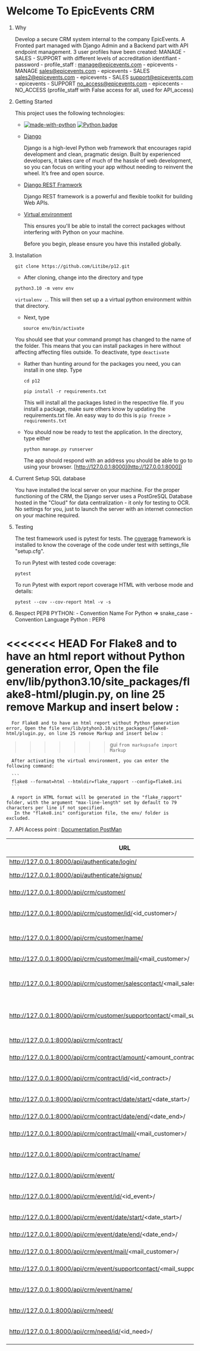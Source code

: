 # Welcome To EpicEvents CRM

1. Why

   Develop a secure CRM system internal to the company EpicEvents. A Fronted part managed with Django Admin and a Backend part with API endpoint management.
   3 user profiles have been created: MANAGE - SALES - SUPPORT with different levels of accreditation
      identifiant - password - profile_staff : 
         manage@epicevents.com - epicevents - MANAGE
         sales@epicevents.com - epicevents - SALES
         sales2@epicevents.com - epicevents - SALES
         support@epicevents.com  - epicevents - SUPPORT
         no_access@epicevents.com - epicecents - NO_ACCESS (profile_staff with False access for all, used for API_access)

2. Getting Started

   This project uses the following technologies:

   - [![made-with-python](https://img.shields.io/badge/Made%20with-Python-1f425f.svg)](https://www.python.org/)
   [![Python badge](https://img.shields.io/badge/Python->=3.10-blue.svg)](https://www.python.org/)


   - [Django](https://www.djangoproject.com)

     Django is a high-level Python web framework that encourages rapid development and clean, pragmatic design. Built by experienced developers, it takes care of much of the hassle of web development, so you can focus on writing your app without needing to reinvent the wheel. It’s free and open source.

   - [Django REST Framwork](https://www.django-rest-framework.org)

     Django REST framework is a powerful and flexible toolkit for building Web APIs.

   - [Virtual environment](https://virtualenv.pypa.io/en/stable/installation.html)

     This ensures you'll be able to install the correct packages without interfering with Python on your machine.

     Before you begin, please ensure you have this installed globally.

3. Installation
   ```shell
   git clone https://github.com/Litibe/p12.git
   ```

   - After cloning, change into the directory and type 
   ```shell
   python3.10 -m venv env
   ```
   <code>virtualenv .</code>. This will then set up a a virtual python environment within that directory.

   - Next, type 
   ```
      source env/bin/activate
      ```
      You should see that your command prompt has changed to the name of the folder. This means that you can install packages in here without affecting affecting files outside. To deactivate, type <code>deactivate</code>

   - Rather than hunting around for the packages you need, you can install in one step. Type 
      ```
      cd p12
      ```
      ```
      pip install -r requirements.txt
      ```
      This will install all the packages listed in the respective file. If you install a package, make sure others know by updating the requirements.txt file. An easy way to do this is 
         ```
         pip freeze > requirements.txt
         ```

   - You should now be ready to test the application. In the directory, type either 
      ```
      python manage.py runserver
      ```
      The app should respond with an address you should be able to go to using your browser.  [http://127.0.0.1:8000](http://127.0.0.1:8000])

4. Current Setup SQL database

   You have installed the local server on your machine. For the proper functioning of the CRM, the Django server uses a PostGreSQL Database hosted in the "Cloud" for data centralization - it only for testing to OCR. No settings for you, just to launch the server with an internet connection on your machine required.


5. Testing

   The test framework used is pytest for tests.
   The [coverage](https://coverage.readthedocs.io/en/6.3.2/) framework is installed to know the coverage of the code under test with settings_file "setup.cfg".

   To run Pytest with tested code coverage: 
   ```
   pytest
   ```

   To run Pytest with export report coverage HTML with verbose mode and details:

   ```
   pytest --cov --cov-report html -v -s
   ```

6. Respect PEP8 PYTHON:
         - Convention Name
            For Python => snake_case
         - Convention Language Python : PEP8
      
<<<<<<< HEAD
      For Flake8 and to have an html report without Python generation error, Open the file env/lib/python3.10/site_packages/flake8-html/plugin.py, on line 25 remove Markup and insert below : 
=======
      For Flake8 and to have an html report without Python generation error, Open the file env/lib/ptyhon3.10/site_packages/flake8-html/plugin.py, on line 25 remove Markup and insert below : 

>>>>>>> gui
       ```
         from markupsafe import Markup
       ```
      
      After activating the virtual environment, you can enter the following command:

      ```
      flake8 --format=html --htmldir=flake_rapport --config=flake8.ini
      ```

      A report in HTML format will be generated in the "flake_rapport" folder, with the argument "max-line-length" set by default to 79 characters per line if not specified.
       In the "flake8.ini" configuration file, the env/ folder is excluded.

7. API Access point : [Documentation PostMan](https://documenter.getpostman.com/view/16769688/Uyr7HyL3) 

| URL                                                                       | METHOD ACCEPTED  | Action                                                                                |   |   |
|---------------------------------------------------------------------------|------------------|---------------------------------------------------------------------------------------|---|---|
| http://127.0.0.1:8000/api/authenticate/login/                             | POST             | Get login token                                                                       
| http://127.0.0.1:8000/api/authenticate/signup/                            | POST             | Creation of a new user, if profile manage                                            
| http://127.0.0.1:8000/api/crm/customer/                                   | GET,POST         | Get list of all customers into DB or create it                                        |   |   |
| http://127.0.0.1:8000/api/crm/customer/id/<id_customer>/                  | GET, PUT, DELETE | Get a customer by this ID, update informations or delete.                             |   |   |
| http://127.0.0.1:8000/api/crm/customer/name/                              | GET              | Search a customer by last_name, first_name or last+first_name                         |   |   |
| http://127.0.0.1:8000/api/crm/customer/mail/<mail_customer>/              | GET              | Search a customer by this mail                                                        |   |   |
| http://127.0.0.1:8000/api/crm/customer/salescontact/<mail_sales_contact>/ | GET              | Search all Customer assigned for a Sale Contact by this mail (profile_staff=="Sales") |   |   |
| http://127.0.0.1:8000/api/crm/customer/supportcontact/<mail_support_contact>/ | GET              | Search all Customer assigned for a Support Contact by this mail (profile_staff=="Support") |   |   |
| http://127.0.0.1:8000/api/crm/contract/                                   | GET, POST        | Get all contracts into DB or create it                                                |   |   |
| http://127.0.0.1:8000/api/crm/contract/amount/<amount_contract>/                   | GET              | Get contract by amount (with or without $)                                            |   |   |
| http://127.0.0.1:8000/api/crm/contract/id/<id_contract>/                  | GET,PUT, DELETE  | Get a contract by this ID, update informations or delete.                             |   |   |
| http://127.0.0.1:8000/api/crm/contract/date/start/<date_start>/                 | GET              | Search a contract by date_start                                                            |   |   |
| http://127.0.0.1:8000/api/crm/contract/date/end/<date_end>/                 | GET              | Search a contract by date_end                                                              |   |   |
| http://127.0.0.1:8000/api/crm/contract/mail/<mail_customer>/                 | GET              | Search contract by mail customer                                                              |   |   |
| http://127.0.0.1:8000/api/crm/contract/name/                 | GET              | Search a contract by last_name, first_name or last+first_name customer                                                           |   |   |
| http://127.0.0.1:8000/api/crm/event/                 | GET,  POST              | Get all events into DB or create it                                                       |   |   |
| http://127.0.0.1:8000/api/crm/event/id/<id_event>/                 | GET, PUT, DELETE             | Get a event by this ID, update informations or delete.                                                       |   |   |
| http://127.0.0.1:8000/api/crm/event/date/start/<date_start>/                 | GET              | Search a event by date_start                                                            |   |   |
| http://127.0.0.1:8000/api/crm/event/date/end/<date_end>/                 | GET              | Search a event by date_end                                                              |   |   |
| http://127.0.0.1:8000/api/crm/event/mail/<mail_customer>/                 | GET              | Search event by mail customer                                                              |   |   |
| http://127.0.0.1:8000/api/crm/event/supportcontact/<mail_support_contact>/                 | GET              | Search event by mail support_contact assigned                                                              |   |   |
| http://127.0.0.1:8000/api/crm/event/name/                 | GET              | Search a event by last_name, first_name or last+first_name customer                                                         |   |   |
| http://127.0.0.1:8000/api/crm/need/                 | GET,  POST              | Get all needs into DB or create it                                                       |   |   |
| http://127.0.0.1:8000/api/crm/need/id/<id_need>/                 | GET, PUT, DELETE             | Get a need by this ID, update informations or delete.                                                       |   |   |